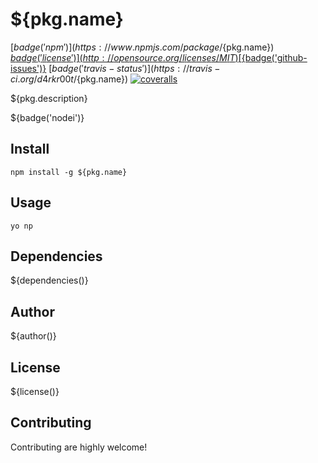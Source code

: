 # ${pkg.name}

[${badge('npm')}](https://www.npmjs.com/package/${pkg.name})
[${badge('license')}](http://opensource.org/licenses/MIT)
[${badge('github-issues')}](https://github.com/d4rkr00t/${pkg.name}/issues)
[${badge('travis-status')}](https://travis-ci.org/d4rkr00t/${pkg.name})
[![coveralls](https://img.shields.io/coveralls/d4rkr00t/${pkg.name}.svg)](https://coveralls.io/github/d4rkr00t/${pkg.name})

${pkg.description}

${badge('nodei')}

## Install

```
npm install -g ${pkg.name}
```

## Usage

```
yo np
```

## Dependencies

${dependencies()}

## Author

${author()}

## License

${license()}

## Contributing

Contributing are highly welcome!

